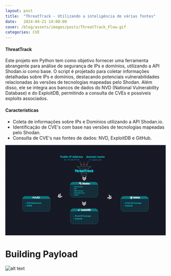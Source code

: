 ```yaml
---
layout: post
title:  "ThreatTrack - Utilizando a inteligência de várias fontes"
date:   2024-04-21 14:00:00
cover: /blog/assets/images/posts/ThreatTrack_Flow.gif
categories: CVE
---
```


#### ThreatTrack
     
Este projeto em Python tem como objetivo fornecer uma ferramenta abrangente para análise de segurança de IPs e domínios, utilizando a API Shodan.io como base. O script é projetado para coletar informações detalhadas sobre IPs e domínios, destacando potenciais vulnerabilidades relacionadas às versões de tecnologias mapeadas pelo Shodan. Além disso, ele se integra aos bancos de dados do NVD (National Vulnerability Database) e do ExploitDB, permitindo a consulta de CVEs e possíveis exploits associados.
 
#### Características
     
+ Coleta de informações sobre IPs e Domínios utilizando a API Shodan.io.
+ Identificação de CVE's com base nas versões de tecnologias mapeadas pelo Shodan.
+ Consulta de CVE's nas fontes de dados: NVD, ExploitDB e GitHub.
     
![alt text](https://raw.githubusercontent.com/Ls4ss/blog/main/assets/images/posts/ThreatTrack_Flow.gif)

# Building Payload

![alt text](https://raw.githubusercontent.com/Ls4ss/ThreatTrack/main/example/tt_help.png)
